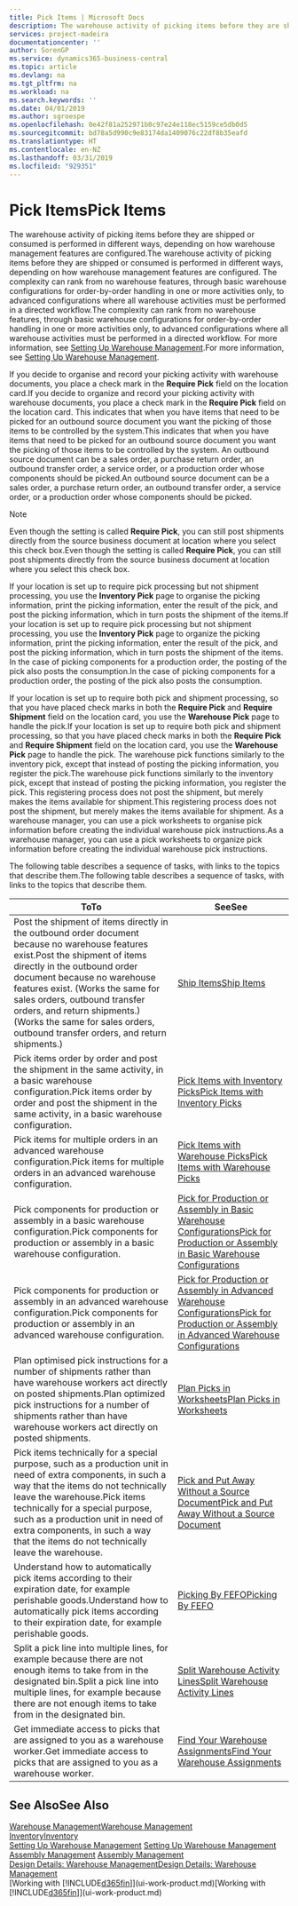 ```yaml
---
title: Pick Items | Microsoft Docs
description: The warehouse activity of picking items before they are shipped or consumed is performed in different ways, depending on how warehouse management features are configured. The [setup](../configure-warehouse-processes.md) complexity can rank from no warehouse features, through basic warehouse configurations for order-by-order handling in one or more activities only, to advanced configurations where all warehouse activities must be performed in a directed workflow.
services: project-madeira
documentationcenter: ''
author: SorenGP
ms.service: dynamics365-business-central
ms.topic: article
ms.devlang: na
ms.tgt_pltfrm: na
ms.workload: na
ms.search.keywords: ''
ms.date: 04/01/2019
ms.author: sgroespe
ms.openlocfilehash: 0e42f81a252971b0c97e24e118ec5159ce5db0d5
ms.sourcegitcommit: bd78a5d990c9e83174da1409076c22df8b35eafd
ms.translationtype: HT
ms.contentlocale: en-NZ
ms.lasthandoff: 03/31/2019
ms.locfileid: "929351"
---
```

# <a name="pick-items"></a><span data-ttu-id="2766e-104">Pick Items</span><span class="sxs-lookup"><span data-stu-id="2766e-104">Pick Items</span></span>
<span data-ttu-id="2766e-105">The warehouse activity of picking items before they are shipped or consumed is performed in different ways, depending on how warehouse management features are configured.</span><span class="sxs-lookup"><span data-stu-id="2766e-105">The warehouse activity of picking items before they are shipped or consumed is performed in different ways, depending on how warehouse management features are configured.</span></span> <span data-ttu-id="2766e-106">The complexity can rank from no warehouse features, through basic warehouse configurations for order-by-order handling in one or more activities only, to advanced configurations where all warehouse activities must be performed in a directed workflow.</span><span class="sxs-lookup"><span data-stu-id="2766e-106">The complexity can rank from no warehouse features, through basic warehouse configurations for order-by-order handling in one or more activities only, to advanced configurations where all warehouse activities must be performed in a directed workflow.</span></span> <span data-ttu-id="2766e-107">For more information, see [Setting Up Warehouse Management](warehouse-setup-warehouse.md).</span><span class="sxs-lookup"><span data-stu-id="2766e-107">For more information, see [Setting Up Warehouse Management](warehouse-setup-warehouse.md).</span></span>

<span data-ttu-id="2766e-108">If you decide to organise and record your picking activity with warehouse documents, you place a check mark in the **Require Pick** field on the location card.</span><span class="sxs-lookup"><span data-stu-id="2766e-108">If you decide to organize and record your picking activity with warehouse documents, you place a check mark in the **Require Pick** field on the location card.</span></span> <span data-ttu-id="2766e-109">This indicates that when you have items that need to be picked for an outbound source document you want the picking of those items to be controlled by the system.</span><span class="sxs-lookup"><span data-stu-id="2766e-109">This indicates that when you have items that need to be picked for an outbound source document you want the picking of those items to be controlled by the system.</span></span> <span data-ttu-id="2766e-110">An outbound source document can be a sales order, a purchase return order, an outbound transfer order, a service order, or a production order whose components should be picked.</span><span class="sxs-lookup"><span data-stu-id="2766e-110">An outbound source document can be a sales order, a purchase return order, an outbound transfer order, a service order, or a production order whose components should be picked.</span></span>

> [!NOTE]
> <span data-ttu-id="2766e-111">Even though the setting is called **Require Pick**, you can still post shipments directly from the source business document at location where you select this check box.</span><span class="sxs-lookup"><span data-stu-id="2766e-111">Even though the setting is called **Require Pick**, you can still post shipments directly from the source business document at location where you select this check box.</span></span>

<span data-ttu-id="2766e-112">If your location is set up to require pick processing but not shipment processing, you use the **Inventory Pick** page to organise the picking information, print the picking information, enter the result of the pick, and post the picking information, which in turn posts the shipment of the items.</span><span class="sxs-lookup"><span data-stu-id="2766e-112">If your location is set up to require pick processing but not shipment processing, you use the **Inventory Pick** page to organize the picking information, print the picking information, enter the result of the pick, and post the picking information, which in turn posts the shipment of the items.</span></span> <span data-ttu-id="2766e-113">In the case of picking components for a production order, the posting of the pick also posts the consumption.</span><span class="sxs-lookup"><span data-stu-id="2766e-113">In the case of picking components for a production order, the posting of the pick also posts the consumption.</span></span>

<span data-ttu-id="2766e-114">If your location is set up to require both pick and shipment processing, so that you have placed check marks in both the **Require Pick** and **Require Shipment** field on the location card, you use the **Warehouse Pick** page to handle the pick.</span><span class="sxs-lookup"><span data-stu-id="2766e-114">If your location is set up to require both pick and shipment processing, so that you have placed check marks in both the **Require Pick** and **Require Shipment** field on the location card, you use the **Warehouse Pick** page to handle the pick.</span></span> <span data-ttu-id="2766e-115">The warehouse pick functions similarly to the inventory pick, except that instead of posting the picking information, you register the pick.</span><span class="sxs-lookup"><span data-stu-id="2766e-115">The warehouse pick functions similarly to the inventory pick, except that instead of posting the picking information, you register the pick.</span></span> <span data-ttu-id="2766e-116">This registering process does not post the shipment, but merely makes the items available for shipment.</span><span class="sxs-lookup"><span data-stu-id="2766e-116">This registering process does not post the shipment, but merely makes the items available for shipment.</span></span> <span data-ttu-id="2766e-117">As a warehouse manager, you can use a pick worksheets to organise pick information before creating the individual warehouse pick instructions.</span><span class="sxs-lookup"><span data-stu-id="2766e-117">As a warehouse manager, you can use a pick worksheets to organize pick information before creating the individual warehouse pick instructions.</span></span>

<span data-ttu-id="2766e-118">The following table describes a sequence of tasks, with links to the topics that describe them.</span><span class="sxs-lookup"><span data-stu-id="2766e-118">The following table describes a sequence of tasks, with links to the topics that describe them.</span></span>   

|<span data-ttu-id="2766e-119">**To**</span><span class="sxs-lookup"><span data-stu-id="2766e-119">**To**</span></span>|<span data-ttu-id="2766e-120">**See**</span><span class="sxs-lookup"><span data-stu-id="2766e-120">**See**</span></span>|
|------------|-------------|  
|<span data-ttu-id="2766e-121">Post the shipment of items directly in the outbound order document because no warehouse features exist.</span><span class="sxs-lookup"><span data-stu-id="2766e-121">Post the shipment of items directly in the outbound order document because no warehouse features exist.</span></span> <span data-ttu-id="2766e-122">(Works the same for sales orders, outbound transfer orders, and return shipments.)</span><span class="sxs-lookup"><span data-stu-id="2766e-122">(Works the same for sales orders, outbound transfer orders, and return shipments.)</span></span>|[<span data-ttu-id="2766e-123">Ship Items</span><span class="sxs-lookup"><span data-stu-id="2766e-123">Ship Items</span></span>](warehouse-how-ship-items.md)|  
|<span data-ttu-id="2766e-124">Pick items order by order and post the shipment in the same activity, in a basic warehouse configuration.</span><span class="sxs-lookup"><span data-stu-id="2766e-124">Pick items order by order and post the shipment in the same activity, in a basic warehouse configuration.</span></span>|[<span data-ttu-id="2766e-125">Pick Items with Inventory Picks</span><span class="sxs-lookup"><span data-stu-id="2766e-125">Pick Items with Inventory Picks</span></span>](warehouse-how-to-pick-items-with-inventory-picks.md)|
|<span data-ttu-id="2766e-126">Pick items for multiple orders in an advanced warehouse configuration.</span><span class="sxs-lookup"><span data-stu-id="2766e-126">Pick items for multiple orders in an advanced warehouse configuration.</span></span>|[<span data-ttu-id="2766e-127">Pick Items with Warehouse Picks</span><span class="sxs-lookup"><span data-stu-id="2766e-127">Pick Items with Warehouse Picks</span></span>](warehouse-how-to-pick-items-for-warehouse-shipment.md)|  
|<span data-ttu-id="2766e-128">Pick components for production or assembly in a basic warehouse configuration.</span><span class="sxs-lookup"><span data-stu-id="2766e-128">Pick components for production or assembly in a basic warehouse configuration.</span></span>|[<span data-ttu-id="2766e-129">Pick for Production or Assembly in Basic Warehouse Configurations</span><span class="sxs-lookup"><span data-stu-id="2766e-129">Pick for Production or Assembly in Basic Warehouse Configurations</span></span>](warehouse-how-to-pick-for-production.md)|
|<span data-ttu-id="2766e-130">Pick components for production or assembly in an advanced warehouse configuration.</span><span class="sxs-lookup"><span data-stu-id="2766e-130">Pick components for production or assembly in an advanced warehouse configuration.</span></span>|[<span data-ttu-id="2766e-131">Pick for Production or Assembly in Advanced Warehouse Configurations</span><span class="sxs-lookup"><span data-stu-id="2766e-131">Pick for Production or Assembly in Advanced Warehouse Configurations</span></span>](warehouse-how-to-pick-for-internal-operations-in-advanced-warehousing.md)|  
|<span data-ttu-id="2766e-132">Plan optimised pick instructions for a number of shipments rather than have warehouse workers act directly on posted shipments.</span><span class="sxs-lookup"><span data-stu-id="2766e-132">Plan optimized pick instructions for a number of shipments rather than have warehouse workers act directly on posted shipments.</span></span>|[<span data-ttu-id="2766e-133">Plan Picks in Worksheets</span><span class="sxs-lookup"><span data-stu-id="2766e-133">Plan Picks in Worksheets</span></span>](warehouse-how-to-plan-picks-in-worksheets.md)|  
|<span data-ttu-id="2766e-134">Pick items technically for a special purpose, such as a production unit in need of extra components, in such a way that the items do not technically leave the warehouse.</span><span class="sxs-lookup"><span data-stu-id="2766e-134">Pick items technically for a special purpose, such as a production unit in need of extra components, in such a way that the items do not technically leave the warehouse.</span></span>|[<span data-ttu-id="2766e-135">Pick and Put Away Without a Source Document</span><span class="sxs-lookup"><span data-stu-id="2766e-135">Pick and Put Away Without a Source Document</span></span>](warehouse-how-to-create-put-aways-from-internal-put-aways.md)|
|<span data-ttu-id="2766e-136">Understand how to automatically pick items according to their expiration date, for example perishable goods.</span><span class="sxs-lookup"><span data-stu-id="2766e-136">Understand how to automatically pick items according to their expiration date, for example perishable goods.</span></span>|[<span data-ttu-id="2766e-137">Picking By FEFO</span><span class="sxs-lookup"><span data-stu-id="2766e-137">Picking By FEFO</span></span>](warehouse-picking-by-fefo.md)|
|<span data-ttu-id="2766e-138">Split a pick line into multiple lines, for example because there are not enough items to take from in the designated bin.</span><span class="sxs-lookup"><span data-stu-id="2766e-138">Split a pick line into multiple lines, for example because there are not enough items to take from in the designated bin.</span></span>|[<span data-ttu-id="2766e-139">Split Warehouse Activity Lines</span><span class="sxs-lookup"><span data-stu-id="2766e-139">Split Warehouse Activity Lines</span></span>](warehouse-how-to-split-warehouse-activity-lines.md)|
|<span data-ttu-id="2766e-140">Get immediate access to picks that are assigned to you as a warehouse worker.</span><span class="sxs-lookup"><span data-stu-id="2766e-140">Get immediate access to picks that are assigned to you as a warehouse worker.</span></span>|[<span data-ttu-id="2766e-141">Find Your Warehouse Assignments</span><span class="sxs-lookup"><span data-stu-id="2766e-141">Find Your Warehouse Assignments</span></span>](warehouse-how-to-find-your-warehouse-assignments.md)|  

## <a name="see-also"></a><span data-ttu-id="2766e-142">See Also</span><span class="sxs-lookup"><span data-stu-id="2766e-142">See Also</span></span>  
[<span data-ttu-id="2766e-143">Warehouse Management</span><span class="sxs-lookup"><span data-stu-id="2766e-143">Warehouse Management</span></span>](warehouse-manage-warehouse.md)  
[<span data-ttu-id="2766e-144">Inventory</span><span class="sxs-lookup"><span data-stu-id="2766e-144">Inventory</span></span>](inventory-manage-inventory.md)  
<span data-ttu-id="2766e-145">[Setting Up Warehouse Management](warehouse-setup-warehouse.md)   </span><span class="sxs-lookup"><span data-stu-id="2766e-145">[Setting Up Warehouse Management](warehouse-setup-warehouse.md)   </span></span>  
<span data-ttu-id="2766e-146">[Assembly Management](assembly-assemble-items.md)  </span><span class="sxs-lookup"><span data-stu-id="2766e-146">[Assembly Management](assembly-assemble-items.md)  </span></span>  
[<span data-ttu-id="2766e-147">Design Details: Warehouse Management</span><span class="sxs-lookup"><span data-stu-id="2766e-147">Design Details: Warehouse Management</span></span>](design-details-warehouse-management.md)  
<span data-ttu-id="2766e-148">[Working with [!INCLUDE[d365fin](includes/d365fin_md.md)]](ui-work-product.md)</span><span class="sxs-lookup"><span data-stu-id="2766e-148">[Working with [!INCLUDE[d365fin](includes/d365fin_md.md)]](ui-work-product.md)</span></span>
